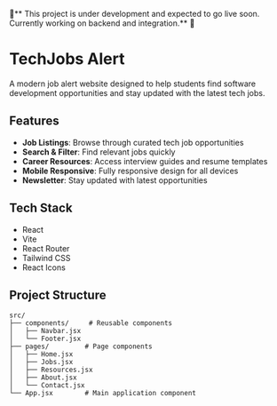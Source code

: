 🚧** This project is under development and expected to go live soon. Currently working on backend and integration.** 🚀


# TechJobs Alert

A modern job alert website designed to help students find software development opportunities and stay updated with the latest tech jobs.

## Features

- **Job Listings**: Browse through curated tech job opportunities
- **Search & Filter**: Find relevant jobs quickly
- **Career Resources**: Access interview guides and resume templates
- **Mobile Responsive**: Fully responsive design for all devices
- **Newsletter**: Stay updated with latest opportunities

## Tech Stack

- React
- Vite
- React Router
- Tailwind CSS
- React Icons


## Project Structure

```
src/
├── components/     # Reusable components
│   ├── Navbar.jsx
│   └── Footer.jsx
├── pages/         # Page components
│   ├── Home.jsx
│   ├── Jobs.jsx
│   ├── Resources.jsx
│   ├── About.jsx
│   └── Contact.jsx
└── App.jsx        # Main application component
```
